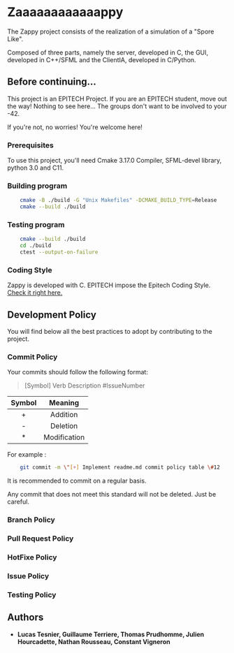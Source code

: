 # Zaaaaaaaaaaaappy

The Zappy project consists of the realization of a simulation of a "Spore Like".

Composed of three parts, namely the server, developed in C, the GUI, developed in C++/SFML and the ClientIA, developed in C/Python.

## Before continuing...

This project is an EPITECH Project. If you are an EPITECH student, move out the way! Nothing to see here... The groups don't want to be involved to your -42.

If you're not, no worries! You're welcome here!

### Prerequisites

To use this project, you'll need Cmake 3.17.0 Compiler, SFML-devel library, python 3.0 and C11.

### Building program

```bash
    cmake -B ./build -G "Unix Makefiles" -DCMAKE_BUILD_TYPE=Release
    cmake --build ./build
```

### Testing program
```bash
    cmake --build ./build
    cd ./build
    ctest --output-on-failure
```

### Coding Style

Zappy is developed with C. EPITECH impose the Epitech Coding Style. [Check it right here.](https://intra.epitech.eu/file/Public/technical-documentations/epitech_c_coding_style.pdf)

## Development Policy

You will find below all the best practices to adopt by contributing to the project.

### Commit Policy

Your commits should follow the following format:

> \[Symbol\] Verb Description #IssueNumber

| Symbol | Meaning  |
| :-----: | :-: |
| + | Addition |
| - | Deletion |
| * | Modification |

For example :

```bash
    git commit -m \"[+] Implement readme.md commit policy table \#12
```

It is recommended to commit on a regular basis.

Any commit that does not meet this standard will not be deleted. Just be careful.

### Branch Policy

### Pull Request Policy

### HotFixe Policy

### Issue Policy

### Testing Policy

## Authors

* **Lucas Tesnier, Guillaume Terriere, Thomas Prudhomme, Julien Hourcadette, Nathan Rousseau, Constant Vigneron**